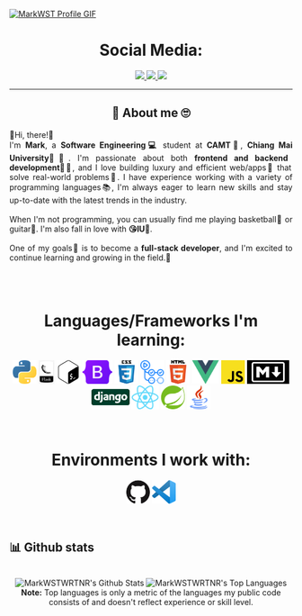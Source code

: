 <!-- 
GIF SECTION

If you wanna know how i made this gif

I made this with my repo: (https://github.com/MarkWSTWRTNR/GitHub_ProfileReadmeGIF)
There i made and page with the GIF content, later i record my screen with OBS
after that i converter the video from mp4 to gif
ur welcome ;) 
-->
<a href="https://github.com/MarkWSTWRTNR">![MarkWST Profile GIF](./assets/Profile_Presentation.gif)</a>

<!-- Social icons section -->
<h1 align="center"> Social Media: </h1>
  <p align="center">
    <a href="https://www.instagram.com/mark_wst/">
      <img src="https://img.shields.io/badge/Instagram-E4405F?style=for-the-badge&logo=instagram&logoColor=white">
    </a>
    <a href="https://www.linkedin.com/in/wongsathorn-woratanarat-657852267/">
      <img src="https://img.shields.io/badge/LinkedIn-0077B5?style=for-the-badge&logo=linkedin&logoColor=white">
    </a>
    <a href="mailto:mark3wst@gmail.com">
      <img src="https://img.shields.io/badge/SEND%20MAIL-7cebf5?&style=for-the-badge&logo=MAIL.RU&logoColor=white">
    </a>
  </p>
</h1>

<hr>

<!-- Description about me -->
<h2 align="center"> 🤔 About me 🙄 </h2>
<p style="text-align: justify">
  👋Hi, there!👋<br/> I'm <b>Mark</b>, a <strong>Software Engineering💻</strong> student at <b>CAMT</b>🏫, <b>Chiang Mai University🧑‍🎓</b>. I'm passionate about both <b>frontend and backend development</b>🧑‍💻, and I love building luxury and efficient web/apps🍎 that solve real-world problems🧣. I have experience working with a variety of programming languages📚, I'm always eager to learn new skills and stay up-to-date with the latest trends in the industry.<br/><br/> When I'm not programming, you can usually find me playing basketball🏀 or guitar🎸. I'm also fall in love with <b>😘IU💖</b>.<br/><br/> One of my goals🥅 is to become a <b>full-stack developer</b>, and I'm excited to continue learning and growing in the field.🧭
</p>
<br/><br/> 

<!-- Bogota's weather table -->

<!-- <h2 align="center"> 🇨🇴 Bogota's Weather ⛅ </h2>
<table align="center" style="width:50%">
    <tr style="text-align:center">
        <th>Weather</th>
        <th>Temperature</th>
        <th>Sunrise</th>
        <th>Sunset</th>
        <th>Humidity</th>
    </tr>
    <tr style="text-align:center">
        <td><b>broken clouds</b><img width="15" src=http:&#x2F;&#x2F;openweathermap.org&#x2F;img&#x2F;w&#x2F;04n.png></td>
        <td><b>15°C</b></td>
        <td><b>05:55 AM</b></td>
        <td><b>06:04 PM</b></td>
        <td><b>88%</b></td>
    </tr>
</table>

### 🧐 More About Me:
<table style="border: none;">
  <tr style="border: none;">
    <td style="border: none;">
      <ul>
        <li>
          🔭 I’m currently studying at **SENA**
        </li>
        <li>
          🤝 I’m looking to collaborate on Open Source Proyects
        </li>
        <li>
          🌱 I’m currently learning Django & NestJS; 
        </li>
        <li>
          👨🏻‍💻 Most of my projects are available on [Github](https://github.com/MarkWSTWRTNR?tab=repositories)
        </li>
        <li>
          💬 Ask me about anything tech related, I am happy to help (if you have questions with linux you can ask me🐧);
        </li>
        <li>
          📫 Feel free to contact me on [LinkedIn](https://www.linkedin.com/in/MarkWSTWRTNR/)
        </li>
        <li>
          🎷 When I am free, I like to play the Sax
        </li>
        <li>
          📝 Checkout my [Page](https://www.MarkWSTWRTNR.com/) 
        </li>
    </td>
    <td style="border: none;">
      <img align="right" alt="GIF" src="./assets/dance_ascii.gif" width="450vw"/>
    </td>
  </tr>
</table>
<br><br><br>

<!-- languajes and skills section -->
 
<!-- <h1 align="center"> Languages/Frameworks I'm good at: </h1>
<p align="center">
  <code><a href="https://www.python.org/"><img alt="Python" title="Python" src="./assets/python.png" height="42"></a></code>
  <code><a href="https://flask.palletsprojects.com/en/2.0.x/"><img alt="Flask" title="Flask" src="./assets/flask.png" height="42"></a></code>
  <code><a href="https://fastapi.tiangolo.com/"><img alt="FastAPI" title="FastAPI" src="./assets/fast-api.svg" height="42"></a></code>
  <code><a href="https://www.gnu.org/software/bash"><img alt="Bash" title="Bash" src="./assets/bash.png" height="42"></a></code>
  <code><a href="https://getbootstrap.com"><img alt="Bootstrap" title="Bootstrap" src="./assets/Bootstrap_logo.png" height="42"></a></code>
  <code><a href="https://www.w3.org/Style/CSS/Overview.en.html"><img alt="CSS 3" title="CSS 3" src="./assets/css.png" height="42"></a></code>
  <code><a href="https://github.com/features/actions"><img alt="GitHub Actions" title="GitHub Actions" src="./assets/actions.png" height="42"></a></code>
  <code><a href="https://en.wikipedia.org/wiki/HTML"><img alt="HTML 5" title="HTML 5" src="./assets/html.png" height="42"></a></code>
  <code><a href="https://vuejs.org/"><img alt="Vue" title="Vue" src="./assets/vue.png" height="42"></a></code>
  <code><a href="https://developer.mozilla.org/en-US/docs/Web/JavaScript"><img alt="JavaScript" title="JavaScript" src="./assets/js.png" height="42"></a></code>
  <code><a href="https://daringfireball.net/projects/markdown"><img alt="Markdown" title="Markdown" src="./assets/markdown.png" height="42"></a></code>
</p>
<br> -->

<h1 align="center"> Languages/Frameworks I'm learning: </h1>
<p align="center">
  <code><a href="https://www.python.org/"><img alt="Python" title="Python" src="./assets/python.png" height="42"></a></code>
  <code><a href="https://flask.palletsprojects.com/en/2.0.x/"><img alt="Flask" title="Flask" src="./assets/flask.png" height="42"></a></code>
<!--   <code><a href="https://fastapi.tiangolo.com/"><img alt="FastAPI" title="FastAPI" src="./assets/fast-api.svg" height="42"></a></code> -->
  <code><a href="https://www.gnu.org/software/bash"><img alt="Bash" title="Bash" src="./assets/bash.png" height="42"></a></code>
  <code><a href="https://getbootstrap.com"><img alt="Bootstrap" title="Bootstrap" src="./assets/Bootstrap_logo.png" height="42"></a></code>
  <code><a href="https://www.w3.org/Style/CSS/Overview.en.html"><img alt="CSS 3" title="CSS 3" src="./assets/css.png" height="42"></a></code>
  <code><a href="https://github.com/features/actions"><img alt="GitHub Actions" title="GitHub Actions" src="./assets/actions.png" height="42"></a></code>
  <code><a href="https://en.wikipedia.org/wiki/HTML"><img alt="HTML 5" title="HTML 5" src="./assets/html.png" height="42"></a></code>
  <code><a href="https://vuejs.org/"><img alt="Vue" title="Vue" src="./assets/vue.png" height="42"></a></code>
  <code><a href="https://developer.mozilla.org/en-US/docs/Web/JavaScript"><img alt="JavaScript" title="JavaScript" src="./assets/js.png" height="42"></a></code>
  <code><a href="https://daringfireball.net/projects/markdown"><img alt="Markdown" title="Markdown" src="./assets/markdown.png" height="42"></a></code>
  <code><a href="https://www.djangoproject.com/"><img alt="Django" title="Django" src="./assets/Django-Logo.png" height="42"></a></code>
<!--   <code><a href="https://docs.nestjs.com/"><img alt="NestJS" title="NestJS" src="./assets/NestJS.png" height="42"></a></code> -->
  <code><a href="https://reactjs.org/"><img alt="ReactJS" title="ReactJS" src="./assets/react.png" height="42"></a></code>
<!--   <code><a href="https://laravel.com/"><img alt="Laravel" title="Laravel" src="./assets/laravel.png" height="42"></a></code> -->
  <code><a href="https://spring.io/"><img alt="Spring" title="Spring" src="./assets/spring-logo.png" height="42"></a></code>
  <code><a href="https://www.java.com/en/"><img alt="Java" title="Java" src="./assets/java.png" height="42"></a></code>
</p>
<br>

<h1 align="center"> Environments I work with: </h1>
<p align="center">
  <!-- <code><a href="https://www.archlinux.org/"><img alt="Arch Linux" title="Arch Linux" src="./assets/arch.png" height="42"></a></code> -->
  <code><a href="https://github.com/"><img alt="GitHub" title="GitHub" src="./assets/github.png" height="42"></a></code>
  <!-- <code><a href="https://www.npmjs.com"><img alt="NPM" title="NPM" src="./assets/npm.png" height="42"></a></code> -->
  <code><a href="https://code.visualstudio.com/"><img alt="Vs code" title="Vs code" src="./assets/vscode.png" height="42"></a></code>
</p>
<br>

<!-- GitHub stats section -->

## 📊 Github stats

<!-- Bassed on: https://github.com/anuraghazra/github-readme-stats -->
<p align="center">
  <br/>
  <img alt="MarkWSTWRTNR's Github Stats" src="https://github-readme-stats.vercel.app/api/?username=MarkWSTWRTNR&show_icons=true&count_private=true&theme=react&bg_color=1F222E&title_color=7cebf5&icon_color=2d7de4&show_icons=true&border_color=7cebf5&border_radius=10" height="192px"/>
  <img alt="MarkWSTWRTNR's Top Languages" src="https://github-readme-stats.vercel.app/api/top-langs/?username=MarkWSTWRTNR&langs_count=8&layout=compact&theme=react&bg_color=1F222E&title_color=7cebf5&icon_color=2d7de4&show_icons=true&border_color=7cebf5&border_radius=10" height="192px"/>
  <br/>
  <b>Note:</b> Top languages is only a metric of the languages my public code consists of and doesn't reflect experience or skill level.
</p>

<!-- Projects section -->

<!-- ## 📘 My top open source projects -->

<!-- Bassed on: Repo info cards - https://github.com/anuraghazra/github-readme-stats -->
<!-- <p align="center">
  <p style="widht: 100%;" align="center">
    <a href="https://github.com/MarkWSTWRTNR/Flowy"><img align="left" width="45%" height="150px" src="https://github-readme-stats.vercel.app/api/pin/?username=MarkWSTWRTNR&repo=Flowy&bg_color=1F222E&title_color=7cebf5&icon_color=2d7de4&theme=react&border_color=7cebf5&border_radius=10&show_icons=true" alt="readme-typing-svg"></a>
    <a href="https://github.com/MarkWSTWRTNR/MascotasOlarte"><img align="right" width="45%" height="150px" src="https://github-readme-stats.vercel.app/api/pin/?username=MarkWSTWRTNR&repo=MascotasOlarte&bg_color=1F222E&title_color=7cebf5&icon_color=2d7de4&theme=react&border_color=7cebf5&border_radius=10&show_icons=true" alt="readme-typing-svg"></a>
  </p>
  <p align="center">&#8192;</p>
  <p style="widht: 100%;" align="center">
    <a href="https://github.com/MarkWSTWRTNR/Dev_Exercises"><img align="left" width="45%" height="150px" src="https://github-readme-stats.vercel.app/api/pin/?username=MarkWSTWRTNR&repo=Dev_Exercises&bg_color=1F222E&title_color=7cebf5&icon_color=2d7de4&theme=react&border_color=7cebf5&border_radius=10&show_icons=true" alt="readme-typing-svg"></a>
    <a href="https://github.com/MarkWSTWRTNR/EjerciciosSena"><img align="right" width="45%" height="150px" src="https://github-readme-stats.vercel.app/api/pin?username=MarkWSTWRTNR&repo=EjerciciosSena&theme=react&border_color=7cebf5&border_radius=10&bg_color=1F222E&title_color=7cebf5&icon_color=2d7de4&show_icons=true" alt="custom-icon-badges"></a>
  </p>
</p>

<p align="center">&#8192;</p>
<p align="center">&#8192;</p>

<p align="left">
  <a href="https://github.com/MarkWSTWRTNR?tab=repositories"><img alt="All Repositories" title="All Repositories" src="https://custom-icon-badges.herokuapp.com/badge/-All%20Repos-2962FF?style=for-the-badge&logoColor=white&logo=repo"/></a>
</p> -->

<!-- last activity section -->
<!-- 
## Activity Graph
<p align="center">
  <img src="./profile-3d-contrib/profile-night-view.svg" width="100%"/>
</p>

<br> -->

<!-- last refresh of readme section -->
<!-- 
Last refresh: <b>Saturday, April 1, 7:51 PM GMT-5</b> --> 

<!---
MarkWSTWRTNR/MarkWSTWRTNR is a ✨ special ✨ repository because its `README.md` (this file) appears on your GitHub profile.
You can click the Preview link to take a look at your changes.
---> 
